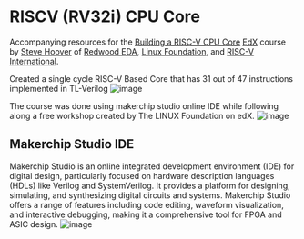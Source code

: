 # RISCV (RV32i) CPU Core

Accompanying resources for the [Building a RISC-V CPU Core](https://www.edx.org/course/building-a-risc-v-cpu-core) [EdX](https://edx.org/) course by [Steve Hoover](https://www.linkedin.com/in/steve-hoover-a44b607/) of [Redwood EDA](https://redwoodeda.com), [Linux Foundation](https://www.linuxfoundation.org/), and [RISC-V International](https://riscv.org).


Created a single cycle RISC-V Based Core that has 31 out of 47 instructions implemented in TL-Verilog
![image](https://github.com/Heuscartist/RISCV-RV32i-CPU-Core/assets/75829014/3ff436be-303b-4980-9a8e-bf827a899cf8)


The course was done using makerchip studio online IDE while following along a free workshop created by The LINUX Foundation on edX.
![image](https://github.com/Heuscartist/RISCV-RV32i-CPU-Core/assets/75829014/08c6b76d-d3a1-4aaf-a18e-671d6aaf82cc)


## Makerchip Studio IDE
Makerchip Studio is an online integrated development environment (IDE) for digital design, particularly focused on hardware description languages (HDLs) like Verilog and SystemVerilog. It provides a platform for designing, simulating, and synthesizing digital circuits and systems. Makerchip Studio offers a range of features including code editing, waveform visualization, and interactive debugging, making it a comprehensive tool for FPGA and ASIC design.
![image](https://github.com/Heuscartist/RISCV-RV32i-CPU-Core/assets/75829014/15e7211f-1619-4327-b3ba-ea0b77df1f49)

